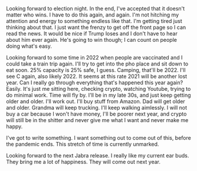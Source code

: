Looking forward to election night. In the end, I've accepted that it doesn't matter who wins. I have to do this again, and again. I'm not hitching my attention and energy to something endless like that. I'm getting tired just thinking about that. I just want the frenzy to get off the front page so I can read the news. It would be nice if Trump loses and I don't have to hear about him ever again. He's going to win though; I can count on people doing what's easy.

Looking forward to some time in 2022 when people are vaccinated and I could take a train trip again. I'll try to get into the pho place and sit down to eat soon. 25% capacity is 25% safe, I guess. Camping, that'll be 2022. I'll see C again, also likely 2022. It seems at this rate 2021 will be another lost year. Can I really go through everything that's happened this year again? Easily. It's just me sitting here, checking crypto, watching Youtube, trying to do minimal work. Time will fly by. I'll be in my late 30s, and just keep getting older and older. I'll work out. I'll buy stuff from Amazon. Dad will get older and older. Grandma will keep trucking. I'll keep walking aimlessly. I will not buy a car because I won't have money, I'll be poorer next year, and crypto will still be in the shitter and never give me what I want and never make me happy.

I've got to write something. I want something out to come out of this, before the pandemic ends. This stretch of time is currently unmarked.

Looking forward to the next Jabra release. I really like my current ear buds. They bring me a lot of happiness. They will come out next year.
